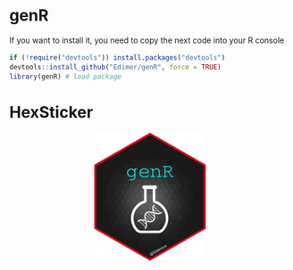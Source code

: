 # genR

If you want to install it, you need to copy the next code into your R console

```r
if (!require("devtools")) install.packages("devtools")
devtools::install_github("Edimer/genR", force = TRUE)
library(genR) # load package
```

# HexSticker

<center>
<img src = "genR.png" width = 200/>
</center>
